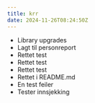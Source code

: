 ```yaml
---
title: krr
date: 2024-11-26T08:24:50Z
---
```

- Library upgrades
- Lagt til personreport
- Rettet test
- Rettet test
- Rettet test
- Rettet i README.md
- En test feiler
- Tester innsjekking


